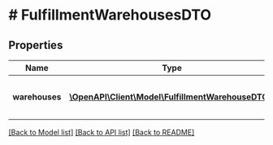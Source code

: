 # # FulfillmentWarehousesDTO

## Properties

Name | Type | Description | Notes
------------ | ------------- | ------------- | -------------
**warehouses** | [**\OpenAPI\Client\Model\FulfillmentWarehouseDTO[]**](FulfillmentWarehouseDTO.md) | Список складов Маркета (:no-translate[FBY]). |

[[Back to Model list]](../../README.md#models) [[Back to API list]](../../README.md#endpoints) [[Back to README]](../../README.md)
